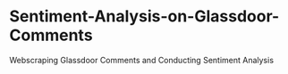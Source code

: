 # Sentiment-Analysis-on-Glassdoor-Comments
Webscraping Glassdoor Comments and Conducting Sentiment Analysis 
